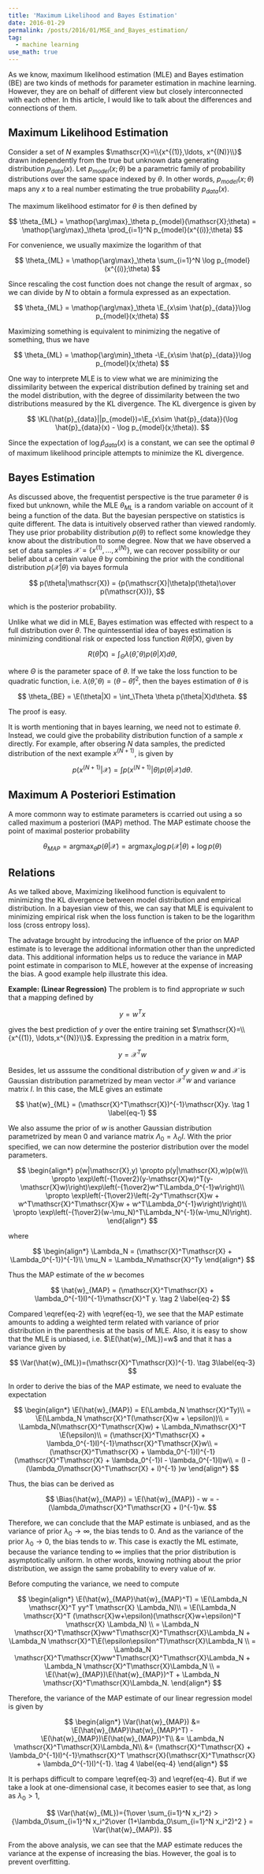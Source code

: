 ```yaml
---
title: 'Maximum Likelihood and Bayes Estimation'
date: 2016-01-29
permalink: /posts/2016/01/MSE_and_Bayes_estimation/
tag:
  - machine learning
use_math: true
---
```


<div style="display:none">
$$\DeclareMathOperator{\E}{E}$$
$$\DeclareMathOperator{\KL}{KL}$$
$$\DeclareMathOperator{\Var}{Var}$$
$$\DeclareMathOperator{\Bias}{Bias}$$
</div>

As we know, maximum likelihood estimation (MLE) and Bayes estimation (BE) are two kinds of methods for parameter estimation in machine learning. However, they are on behalf of different view but closely interconnected with each other. In this article, I would like to talk about the differences and connections of them.

## Maximum Likelihood Estimation

Consider a set of $N$ examples $\mathscr{X}=\\{x^{(1)},\ldots, x^{(N)}\\}$ drawn independently from the true but unknown data generating distribution $p_{data}(x)$.  Let $p_{model}(x; \theta)$ be a parametric family of probability distributions over the same space indexed by $\theta$.  In other words, $p_{model}(x;\theta)$ maps any $x$ to a real number estimating the true probability $p_{data}(x)$.

The maximum likelihood estimator for $\theta$ is then defined by

$$
\theta_{ML} = \mathop{\arg\max}_\theta p_{model}(\mathscr{X};\theta) = \mathop{\arg\max}_\theta \prod_{i=1}^N p_{model}(x^{(i)};\theta)
$$

For convenience, we usually maximize the logarithm of that

$$
\theta_{ML} = \mathop{\arg\max}_\theta \sum_{i=1}^N \log p_{model}(x^{(i)};\theta)
$$

Since rescaling the cost function does not change the result of $\mathop{\arg\max}$, so we can divide by $N$ to obtain a formula expressed as an expectation.

$$
\theta_{ML} = \mathop{\arg\max}_\theta \E_{x\sim \hat{p}_{data}}\log p_{model}(x;\theta)
$$

Maximizing something is equivalent to minimizing the negative of something, thus we have

$$
\theta_{ML} = \mathop{\arg\min}_\theta -\E_{x\sim \hat{p}_{data}}\log p_{model}(x;\theta)
$$

One way to interprete MLE is to view what we are minimizing the dissimilarity between the experical distribution defined by training set and the model distribution, with the degree of dissimilarity between the two distributions measured by the KL divergence. The KL divergence is given by

$$
\KL(\hat{p}_{data}||p_{model})=\E_{x\sim \hat{p}_{data}}(\log \hat{p}_{data}(x) - \log p_{model}(x;\theta)).
$$

Since the expectation of $\log \hat{p}_{data}(x)$ is a constant, we can see the optimal $\theta$ of maximum likelihood principle attempts to minimize the KL divergence.

## Bayes Estimation

As discussed above, the frequentist perspective is the true parameter $\theta$ is fixed but unknown, while the MLE $\theta_{ML}$
is a random variable on account of it being a function of the data. But the bayesian perspective on statistics is quite different.
The data is intuitively observed rather than viewed randomly. They use prior probability distribution $p(\theta)$ to reflect some
knowledge they know about the distribution to some degree. Now that we have observed a set of data samples
$\mathscr{X}=\{x^{(1)},\ldots,x^{(N)}\}$, we can recover possibility or our belief about a certain value $\theta$ by combining
the prior with the conditional distribution $p(\mathscr{X}|\theta)$ via bayes formula

$$
p(\theta|\mathscr{X}) = {p(\mathscr{X}|\theta)p(\theta)\over p(\mathscr{X})},
$$

which is the posterior probability.

Unlike what we did in MLE, Bayes estimation was effected with respect to a full distribution over $\theta$.
The quintessential idea of bayes estimation is minimizing conditional risk or expected loss function $R(\hat{\theta}|X)$, given by

$$
R(\hat{\theta}|X) = \int_\Theta \lambda(\hat{\theta},\theta)p(\theta|X)d\theta,
$$

where $\Theta$ is the parameter space of $\theta$. If we take the loss function to be quadratic function, i.e. $\lambda(\hat{\theta},\theta)=(\theta-\hat{\theta})^2$, then the bayes estimation of $\theta$ is

$$
\theta_{BE} = \E(\theta|X) = \int_\Theta \theta p(\theta|X)d\theta.
$$

The proof is easy.

It is worth mentioning that in bayes learning, we need not to estimate $\theta$. Instead, we could give the probability distribution function of a sample $x$ directly. For example, after obsering $N$ data samples, the predicted distribution of the next example $x^{(N+1)}$, is given by

$$
p(x^{(N+1)}|\mathscr{X}) = \int p(x^{(N+1)}|\theta)p(\theta|\mathscr{X})d\theta.
$$

## Maximum A Posteriori Estimation

A more commonn way to estimate parameters is ccarried out using a so called maximum a posteriori (MAP) method. The MAP estimate choose the point of maximal posterior probability

$$
\theta_{MAP} = \mathop{\arg\max}_\theta p(\theta|\mathscr{X}) = \mathop{\arg\max}_\theta \log p(\mathscr{X}|\theta) + \log p(\theta)
$$

## Relations

As we talked above, Maximizing likelihood function is equivalent to minimizing the KL divergence between model distribution and empirical distribution. In a bayesian view of this, we can say that MLE is equivalent to minimizing empirical risk when the loss function is taken to be the logarithm loss (cross entropy loss).

The advatage brought by introducing the influence of the prior on MAP estimate is to leverage the additional information other than the unpredicted data. This additional information helps us to reduce the variance in MAP point estimate in comparison to MLE, however at the expense of increasing the bias. A good example help illustrate this idea.

**Example: (Linear Regression)**   The problem is to find appropriate $w$ such that a mapping defined by

$$
y=w^T x
$$

gives the best prediction of $y$ over the entire training set $\mathscr{X}=\\{x^{(1)}, \ldots,x^{(N)}\\}$. Expressing the predition in a matrix form,

$$
y= \mathscr{X}^T w
$$

Besides, let us asssume the conditional distribution of $y$ given $w$ and $\mathscr{X}$ is Gaussian distribution parametrized by mean vector $\mathscr{X}^T w$ and variance matrix $I$.
In this case, the MLE gives an estimate

$$
\hat{w}_{ML} = (\mathscr{X}^T\mathscr{X})^{-1}\mathscr{X}y. \tag 1 \label{eq-1}
$$

We also assume the prior of $w$ is another Gaussian distribution parametrized by mean $0$ and variance matrix $\Lambda_0=\lambda_0I$. With the prior specified, we can now determine the posterior distribution over the model parameters.

$$
\begin{align*}
p(w|\mathscr{X},y) \propto p(y|\mathscr{X},w)p(w)\\
\propto \exp\left(-{1\over2}(y-\mathscr{X}w)^T(y-\mathscr{X}w)\right)\exp\left(-{1\over2}w^T\Lambda_0^{-1}w\right)\\
\propto \exp\left(-{1\over2}\left(-2y^T\mathscr{X}w + w^T\mathscr{X}^T\mathscr{X}w + w^T\Lambda_0^{-1}w\right)\right)\\
\propto \exp\left(-{1\over2}(w-\mu_N)^T\Lambda_N^{-1}(w-\mu_N)\right).
\end{align*}
$$

where

$$
\begin{align*}
\Lambda_N = (\mathscr{X}^T\mathscr{X} + \Lambda_0^{-1})^{-1}\\
\mu_N = \Lambda_N\mathscr{X}^Ty
\end{align*}
$$

Thus the MAP estimate of the $w$ becomes

$$
\hat{w}_{MAP} = (\mathscr{X}^T\mathscr{X} + \lambda_0^{-1}I)^{-1}\mathscr{X}^T y. \tag 2 \label{eq-2}
$$

Compared \eqref{eq-2} with \eqref{eq-1}, we see that the MAP estimate amounts to adding a weighted term related with variance of prior distribution in the parenthesis at the basis of MLE. Also, it is easy to show that the MLE is unbiased, i.e. $\E(\hat{w}_{ML})=w$ and that it has a variance given by

$$
\Var(\hat{w}_{ML})=(\mathscr{X}^T\mathscr{X})^{-1}. \tag 3\label{eq-3}
$$

In order to derive the bias of the MAP estimate, we need to evaluate the expectation

$$
\begin{align*}
\E(\hat{w}_{MAP}) = E(\Lambda_N \mathscr{X}^Ty)\\
= \E(\Lambda_N \mathscr{X}^T(\mathscr{X}w + \epsilon))\\
= \Lambda_N(\mathscr{X}^T\mathscr{X}w) + \Lambda_N\mathscr{X}^T \E(\epsilon)\\
= (\mathscr{X}^T\mathscr{X} + \lambda_0^{-1}I)^{-1}\mathscr{X}^T\mathscr{X}w\\
= (\mathscr{X}^T\mathscr{X} + \lambda_0^{-1}I)^{-1} (\mathscr{X}^T\mathscr{X} + \lambda_0^{-1}I - \lambda_0^{-1}I)w\\
= (I - (\lambda_0\mathscr{X}^T\mathscr{X} + I)^{-1} )w
\end{align*}
$$

Thus, the bias can be derived as

$$
\Bias(\hat{w}_{MAP}) = \E(\hat{w}_{MAP}) - w = -(\lambda_0\mathscr{X}^T\mathscr{X} + I)^{-1}w.
$$

Therefore, we can conclude that the MAP estimate is unbiased, and as the variance of prior $\lambda_0 \to \infty$, the bias tends to $0$. And as the variance of the prior $\lambda_0 \to 0$, the bias tends to $w$. This case is exactly the ML estimate, because the variance tending to $\infty$ implies that the prior distribution is asymptotically uniform. In other words, knowing nothing about the prior distribution, we assign the same probability to every value of $w$.

Before computing the variance, we need to compute

$$
\begin{align*}
\E(\hat{w}_{MAP}\hat{w}_{MAP}^T) = \E(\Lambda_N \mathscr{X}^T yy^T \mathscr{X} \Lambda_N)\\
= \E(\Lambda_N \mathscr{X}^T (\mathscr{X}w+\epsilon)(\mathscr{X}w+\epsilon)^T \mathscr{X} \Lambda_N) \\
= \Lambda_N \mathscr{X}^T\mathscr{X}ww^T\mathscr{X}^T\mathscr{X}\Lambda_N + \Lambda_N \mathscr{X}^T\E(\epsilon\epsilon^T)\mathscr{X}\Lambda_N \\
= \Lambda_N \mathscr{X}^T\mathscr{X}ww^T\mathscr{X}^T\mathscr{X}\Lambda_N + \Lambda_N \mathscr{X}^T\mathscr{X}\Lambda_N \\
= \E(\hat{w}_{MAP})\E(\hat{w}_{MAP})^T + \Lambda_N \mathscr{X}^T\mathscr{X}\Lambda_N.
\end{align*}
$$

Therefore, the variance of the MAP estimate of our linear regression model is given by

$$
\begin{align*}
\Var(\hat{w}_{MAP}) &= \E(\hat{w}_{MAP}\hat{w}_{MAP}^T) - \E(\hat{w}_{MAP})\E(\hat{w}_{MAP})^T\\
&= \Lambda_N \mathscr{X}^T\mathscr{X}\Lambda_N\\
&= (\mathscr{X}^T\mathscr{X} + \lambda_0^{-1}I)^{-1}\mathscr{X}^T \mathscr{X}(\mathscr{X}^T\mathscr{X} + \lambda_0^{-1}I)^{-1}. \tag 4 \label{eq-4}
\end{align*}
$$

It is perhaps difficult to compare \eqref{eq-3} and \eqref{eq-4}. But if we take a look at one-dimensional case, it becomes easier to see that, as long as $\lambda_0 >1$,

$$
\Var(\hat{w}_{ML})={1\over \sum_{i=1}^N x_i^2} > {\lambda_0\sum_{i=1}^N x_i^2\over (1+\lambda_0\sum_{i=1}^N x_i^2)^2 } = \Var(\hat{w}_{MAP}).
$$

From the above analysis, we can see that the MAP estimate reduces the variance at the expense of increasing the bias. However, the goal is to prevent overfitting.

